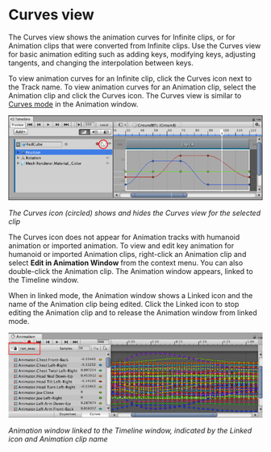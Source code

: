 # Curves view

The Curves view shows the animation curves for Infinite clips, or for Animation clips that were converted from Infinite clips. Use the Curves view for basic animation editing such as adding keys, modifying keys, adjusting tangents, and changing the interpolation between keys.

To view animation curves for an Infinite clip, click the Curves icon next to the Track name. To view animation curves for an Animation clip, select the Animation clip and click the Curves icon. The Curves view is similar to [Curves mode](https://docs.unity3d.com/Manual/animeditor-AnimationCurves.html) in the Animation window.

![The Curves icon (circled) shows and hides the Curves view for the selected clip](images/timeline_curves_view_icon.png)

_The Curves icon (circled) shows and hides the Curves view for the selected clip_

The Curves icon does not appear for Animation tracks with humanoid animation or imported animation. To view and edit key animation for humanoid or imported Animation clips, right-click an Animation clip and select **Edit in Animation Window** from the context menu. You can also double-click the Animation clip. The Animation window appears, linked to the Timeline window.

When in linked mode, the Animation window shows a Linked icon and the name of the Animation clip being edited. Click the Linked icon to stop editing the Animation clip and to release the Animation window from linked mode.

![Animation window linked to the Timeline window, indicated by the Linked icon and Animation clip name](images/timeline_animation_window_locked.png)

_Animation window linked to the Timeline window, indicated by the Linked icon and Animation clip name_

